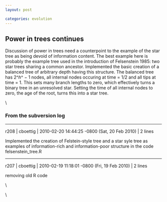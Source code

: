 ```yaml
---
layout: post

categories: evolution
---
```






 





Power in trees continues
------------------------

Discussion of power in trees need a counterpoint to the example of the
star tree as being devoid of information content. The best example here
is probably the example tree used in the introduction of Felsenstein
1985: two star trees sharing a common ancestor. Implemented the basic
creation of a balanced tree of arbitrary depth having this structure.
The balanced tree has 2^*h*^ − 1 nodes, all internal nodes occuring at
time = 1/2 and all tips at time = 1. This sets many branch lengths to
zero, which effectively turns a binary tree in an unresolved star.
Setting the time of all internal nodes to zero, the age of the root,
turns this into a star tree.

\

### From the subversion log

* * * * *

r208 | cboettig | 2010-02-20 14:44:25 -0800 (Sat, 20 Feb 2010) | 2 lines

Implemented the creation of Felstein-style tree and a star syle tree as
examples of information-rich and information-poor structure in the code
felsenstein\_tree.R

* * * * *

r207 | cboettig | 2010-02-19 11:18:01 -0800 (Fri, 19 Feb 2010) | 2 lines

removing old R code

\

\

